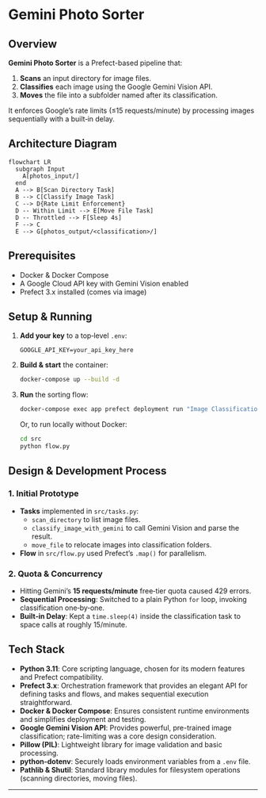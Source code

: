 # Gemini Photo Sorter

## Overview

**Gemini Photo Sorter** is a Prefect-based pipeline that:

1. **Scans** an input directory for image files.
2. **Classifies** each image using the Google Gemini Vision API.  
3. **Moves** the file into a subfolder named after its classification.

It enforces Google’s rate limits (≤15 requests/minute) by processing images sequentially with a built‑in delay.

## Architecture Diagram

```mermaid
flowchart LR
  subgraph Input
    A[photos_input/]
  end
  A --> B[Scan Directory Task]
  B --> C[Classify Image Task]
  C --> D{Rate Limit Enforcement}
  D -- Within Limit --> E[Move File Task]
  D -- Throttled --> F[Sleep 4s]
  F --> C
  E --> G[photos_output/<classification>/]
```

## Prerequisites

- Docker & Docker Compose
- A Google Cloud API key with Gemini Vision enabled
- Prefect 3.x installed (comes via image)

## Setup & Running

1. **Add your key** to a top‑level `.env`:
   ```env
   GOOGLE_API_KEY=your_api_key_here
   ```

2. **Build & start** the container:
   ```bash
   docker-compose up --build -d
   ```

3. **Run** the sorting flow:
   ```bash
   docker-compose exec app prefect deployment run "Image Classification and Sorting Flow/sort-images"
   ```

   Or, to run locally without Docker:
   ```bash
   cd src
   python flow.py
   ```

## Design & Development Process

### 1. Initial Prototype
- **Tasks** implemented in `src/tasks.py`:  
  - `scan_directory` to list image files.  
  - `classify_image_with_gemini` to call Gemini Vision and parse the result.  
  - `move_file` to relocate images into classification folders.
- **Flow** in `src/flow.py` used Prefect’s `.map()` for parallelism.

### 2. Quota & Concurrency
- Hitting Gemini’s **15 requests/minute** free‑tier quota caused 429 errors.
- **Sequential Processing**: Switched to a plain Python `for` loop, invoking classification one‐by‐one.
- **Built‑in Delay**: Kept a `time.sleep(4)` inside the classification task to space calls at roughly 15/minute.

## Tech Stack

- **Python 3.11**: Core scripting language, chosen for its modern features and Prefect compatibility.
- **Prefect 3.x**: Orchestration framework that provides an elegant API for defining tasks and flows, and makes sequential execution straightforward.
- **Docker & Docker Compose**: Ensures consistent runtime environments and simplifies deployment and testing.
- **Google Gemini Vision API**: Provides powerful, pre-trained image classification; rate-limiting was a core design consideration.
- **Pillow (PIL)**: Lightweight library for image validation and basic processing.
- **python-dotenv**: Securely loads environment variables from a `.env` file.
- **Pathlib & Shutil**: Standard library modules for filesystem operations (scanning directories, moving files).

---

